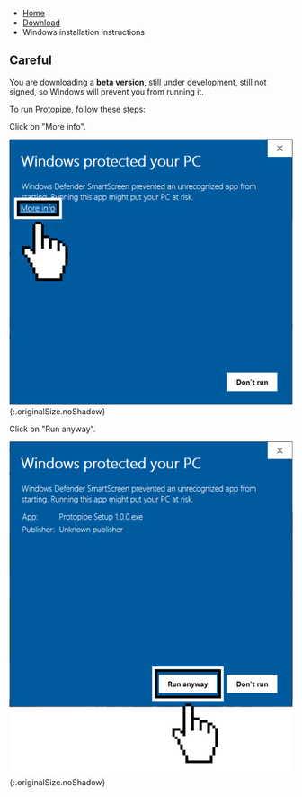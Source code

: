 <ul class="breadcrumb">
    <li><a href="">Home</a></li>
    <li><a href="download">Download</a></li>
    <li>Windows installation instructions</li>
</ul>

## Careful

You are downloading a **beta version**, still under development, still not signed, so Windows will prevent you from running it.

To run Protopipe, follow these steps:

Click on "More info".

![Click on "More info"](assets/img/windows_instructions/1.png){:.originalSize.noShadow}

Click on "Run anyway".

![Click on "Run anyway"](assets/img/windows_instructions/2.png){:.originalSize.noShadow}
